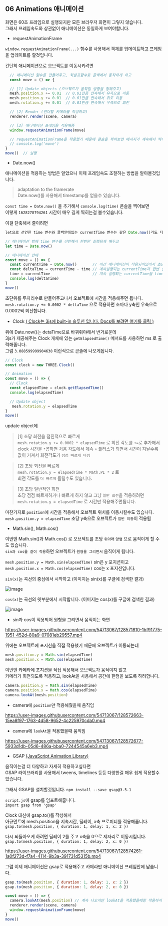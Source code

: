 ## 06 Animations 애니메이션

화면은 60초 프레임으로 실행되지만 모든 브라우저 화면이 그렇지 않습니다.  
그래서 프레임속도와 상관없이 애니메이션은 동일하게 보여야합니다.

- requestAnimationFrame

`window.requestAnimationFrame(...)` 함수를 사용해서 객체를 업데이트하고 프레임을 업데이트를 할것입니다.

간단히 애니메이션으로 오브젝트를 이동시키려면  

```js
  // 애니메이션 함수를 만들어주고, 화살표함수로 콜백에서 동작하게 하고
  const move = () => {

  // [1] Update objects (오브젝트가 움직일 방향을 정해주고)
  mesh.position.x += 0.01  // 0.01만큼 연속해서 우측으로 이동
  mesh.position.y += 0.01  // 0.01만큼 연속해서 위로 이동
  mesh.rotation.y += 0.01  // 0.01만큼 연속해서 우측으로 회전

  // [2] Render (렌더할 카메라를 작성하고)
  renderer.render(scene, camera)

  // [3] 애니메이션 프레임을 적용해줌
  window.requestAnimationFrame(move)

  // requestAnimationFrame을 적용했기 때문에 콘솔을 찍어보면 메시지가 계속해서 찍히게됨
  // console.log('move')
}
move()  // 실행
```

- Date.now()

애니메이션을 적용하는 방법은 알았으니 이제 프레임속도 조절하는 방법을 알아볼것입니다.
> adaptation to the framerate  
Date.now()를 사용해서 timestamp를 얻을수 있습니다.

`const time = Date.now()` 을 추가해서 `console.log(time)` 콘솔을 찍어보면  
이렇게 `1628278794261` 시간이 매우 길게 찍히는걸 볼수있습니다.

이걸 단축해서 줄이려면

```js
let으로 선언한 time 변수와 콜백안에있는 currentTime 변수는 같은 Date.now()라도 다르게 실행됨

// 애니메이션 밖에 time 변수를 선언해서 한번만 실행되게 해두고
let time = Date.now()

// 애니메이션 안에 
const move = () => {
  const currentTime = Date.now()       // 이건 애니메이션이 적용되어있어서 초단위로 계속 실행됨
  const deltaTime = currentTime - time // 계속실행되는 currentTime과 한번 실행되는 time을 빼서 deltaTime에 넣으면 초단위가 1628278794261 이런식으로 나오지 않고 두자리로 나오게됨
  time = currentTime                   // 계속 실행되는 currentTime을 time에 넣어줌
  console.log(deltaTime)
}
move()
```

초단위를 두자리수로 만들어주고나서 오브젝트에 시간을 적용해주면 됩니다.  
`mesh.rotation.y += 0.0002 * deltaTime` 으로 적용하면 초마다 y축인 우측으로 0.0002씩 회전합니다.

- Clock [( Clock는 3js에 built-in 솔루션 입니다. Docs를 보려면 여기를 클릭 )](https://threejs.org/docs/index.html?q=clock#api/en/core/Clock)

위에 Date.now()는 detaTime으로 바꿔줘야해서 번거로운데  
3js가 제공해주는 Clock 개체에 있는 `getElapsedTime()` 메서드를 사용하면 ms 로 출력해줍니다.  
그럼 `3.088599999904638` 이런식으로 콘솔에 나오게됩니다.

```js
// Clock
const clock = new THREE.Clock()

// Animation
const move = () => {
  // Clock
  const elapsedTime = clock.getElapsedTime()
  console.log(elapsedTime)

  // Update object
   mesh.rotation.y = elapsedTime
}
move()
```

update object에

> [1] 초당 회전을 점진적으로 빠르게  
`mesh.rotation.y += 0.0002 * elapsedTime` 로 회전 각도를 `+=`로 추가해서 clock 시간을 `*`곱하면 처음 각도에서 계속 `+` 플러스가 되면서 시간이 지날수록 값이 커져서 회전각도가 `점점 빠르게 바뀜`

> [2] 초당 회전을 빠르게  
`mesh.rotation.y = elapsedTime * Math.PI * 2` 로  
회전 각도를 `더 빠르게` 돌릴수도 있습니다.

> [3] 초당 일반적인 회전  
초당 점점 빠르게하거나 빠르게 하지 않고 그냥 `일반 회전`을 적용하려면  
`mesh.rotation.y = elapsedTime` 로 시간만 적용해주면됩니다.

마찬가지로 `position`에 시간을 적용해서 오브젝트 위치를 이동시킬수도 있습니다.  
`mesh.position.y = elapsedTime` 초당 y축으로 오브젝트가 `일반 이동`이 적용됨

- Math.sin(), Math.cos()

이번엔 Math.sin()과 Math.cos() 로 오브젝트를 초당 `위아래` `양옆` 으로 움직이게 할 수도 있습니다.  
`sin과 cos를 같이 적용`하면 오브젝트가 `원형을 그리면서` 움직이게 됩니다.

`mesh.position.y = Math.sin(elapsedTime)` sin은 y 포지션이고   
`mesh.position.x = Math.cos(elapsedTime)` cos는 x 포지션입니다.

`sin(x)`는 곡선의 중심에서 시작하고 (이미지는 sin(x)를 구글에 검색한 결과)  

![image](https://user-images.githubusercontent.com/54713067/128570787-f9c273ef-0983-4d40-bd29-6f19e5f0b000.png)

`cos(x)`는 곡선의 윗부분에서 시작합니다. (이미지는 cos(x)를 구글에 검색한 결과)

![image](https://user-images.githubusercontent.com/54713067/128570769-1f3d4810-545a-4c12-a444-508004500b6b.png)

- sin과 cos이 적용되어 원형을 그리면서 움직이는 화면

https://user-images.githubusercontent.com/54713067/128571810-1bf91775-1951-452d-80a9-07081eb29557.mp4

위에는 오브젝트에 포지션을 직접 적용했기 때문에 오브젝트가 이동되는데

```js
mesh.position.y = Math.sin(elapsedTime)
mesh.position.x = Math.cos(elapsedTime)
```

이번엔 카메라에 포지션을 직접 적용해서 오브젝트가 움직이지 않고  
카메라가 회전되도록 적용하고, lookAt을 사용해서 공간에 한점을 보도록 하려합니다.

```js
camera.position.y = Math.sin(elapsedTime)
camera.position.x = Math.cos(elapsedTime)
camera.lookAt(mesh.position)
```

- camera에 `position`만 적용해줬을때 움직임

https://user-images.githubusercontent.com/54713067/128572663-15ea8f97-1763-4d58-9652-4c225970cda0.mp4

- camera에 `lookAt`을 적용했을때 움직임

https://user-images.githubusercontent.com/54713067/128572677-5933d1db-05d6-486a-bba0-7244545a6eb3.mp4


- GSAP [ (JavaScript Animation Library) ](https://greensock.com/docs/)

움직이는걸 더 다양하고 자세히 적용하고싶다면  
GSAP 라이브러리를 사용해서 tweens, timelines 등등 다양한걸 매우 쉽게 적용할수 있습니다.

그래서 GSAP를 설치할것입니다.
`npm install --save gsap@3.5.1`

`script.js`에 gsap를 임포트해줍니다.  
`import gsap from 'gsap'`

Clock 대신에 gsap.to()를 작성해서  
아규먼트에 mesh.position을 지속시간, 딜레이, x축 프로퍼티를 적용해줍니다.  
`gsap.to(mesh.position, { duration: 1, delay: 1, x: 2 })`

다시 되돌아오게 하려면 딜레이 2를 주고 x축을 0으로 제자리로 이동시킵니다.  
`gsap.to(mesh.position, { duration: 1, delay: 2, x: 0 })`

https://user-images.githubusercontent.com/54713067/128574261-1a0f273d-f7a4-4114-9b3a-391731d5315b.mp4

그럼 이제 애니메이션은 gsap로 적용해주고 카메라만 애니메이션 프레임안에 남습니다.

```js
gsap.to(mesh.position, { duration: 1, delay: 1, x: 2 })
gsap.to(mesh.position, { duration: 1, delay: 2, x: 0 })

const move = () => {
  camera.lookAt(mesh.position) // 계속 나오지만 lookAt을 적용했을때랑 적용하지 않았을때 차이가 있습니다.
  renderer.render(scene, camera)
  window.requestAnimationFrame(move)
}
move()
```

